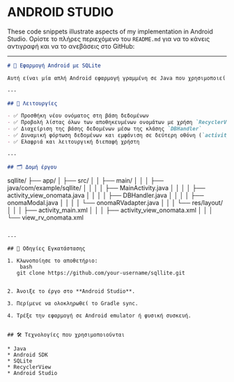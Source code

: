 # ANDROID STUDIO
These code snippets illustrate aspects of my implementation in Android Studio.
Ορίστε το πλήρες περιεχόμενο του `README.md` για να το κάνεις αντιγραφή και να το ανεβάσεις στο GitHub:

---

```markdown
# 📱 Εφαρμογή Android με SQLite

Αυτή είναι μία απλή Android εφαρμογή γραμμένη σε Java που χρησιμοποιεί **SQLite** για την αποθήκευση και προβολή δεδομένων χρηστών. Η εφαρμογή αναπτύχθηκε στο **Android Studio** και αποτελεί ένα ολοκληρωμένο παράδειγμα CRUD (Create, Read, Update, Delete) με βάση δεδομένων.

---

## 🔧 Λειτουργίες

- ✅ Προσθήκη νέου ονόματος στη βάση δεδομένων  
- ✅ Προβολή λίστας όλων των αποθηκευμένων ονομάτων με χρήση `RecyclerView`  
- ✅ Διαχείριση της βάσης δεδομένων μέσω της κλάσης `DBHandler`  
- ✅ Δυναμική φόρτωση δεδομένων και εμφάνιση σε δεύτερη οθόνη (`activity_view_onomata`)  
- ✅ Ελαφριά και λειτουργική διεπαφή χρήστη  

---

## 🗂 Δομή έργου

```

sqllite/
├── app/
│   ├── src/
│   │   ├── main/
│   │   │   ├── java/com/example/sqllite/
│   │   │   │   ├── MainActivity.java
│   │   │   │   ├── activity\_view\_onomata.java
│   │   │   │   ├── DBHandler.java
│   │   │   │   ├── onomaModal.java
│   │   │   │   └── onomaRVadapter.java
│   │   │   └── res/layout/
│   │   │       ├── activity\_main.xml
│   │   │       ├── activity\_view\_onomata.xml
│   │   │       └── view\_rv\_onomata.xml

````

---

## 🚀 Οδηγίες Εγκατάστασης

1. Κλωνοποίησε το αποθετήριο:
    bash
   git clone https://github.com/your-username/sqllite.git


2. Άνοιξε το έργο στο **Android Studio**.

3. Περίμενε να ολοκληρωθεί το Gradle sync.

4. Τρέξε την εφαρμογή σε Android emulator ή φυσική συσκευή.


## 🛠 Τεχνολογίες που χρησιμοποιούνται

* Java
* Android SDK
* SQLite
* RecyclerView
* Android Studio


